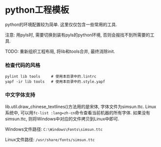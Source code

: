 # python工程模板

python的环境配置较为简单. 这里仅仅包含一些常用的工具.

注意: 用pyls时, 需要切换到装有pyls的python环境, 否则会报找不到所需要的工具.

TODO: 重新组织工程布局, 将lib和tools合并, 最终消除init.


### 检查代码的风格

``` shell
pylint lib tools     # 使用本目录中的.lintrc
yapf -ir lib tools   # 使用本目录中的.style.yapf
```


### 中文字体支持

lib.util.draw_chinese_textlines()方法用的是宋体, 字体文件为simsun.ttc.
Linux系统中, 可以用`fc-list :lang=zh-cn`命令查看当前机器的所有字体.
如果没有simsun.ttc, 则将Windows中对应的文件拷贝到Linux中即可.

Windows文件路径: `C:\Windows\Fonts\simsun.ttc`

Linux文件路径: `/usr/share/fonts/simsun.ttc`
